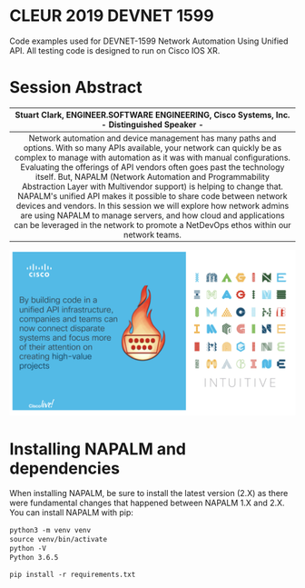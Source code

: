 # CLEUR 2019 DEVNET 1599
Code examples used for DEVNET-1599 Network Automation Using Unified API. All testing code is designed to run on Cisco IOS XR.

# Session Abstract

|Stuart Clark, ENGINEER.SOFTWARE ENGINEERING, Cisco Systems, Inc. - Distinguished Speaker -|
|:-:|
|Network automation and device management has many paths and options. With so many APIs available, your network can quickly be as complex to manage with automation as it was with manual configurations. Evaluating the offerings of API vendors often goes past the technology itself. But, NAPALM (Network Automation and Programmability Abstraction Layer with Multivendor support) is helping to change that. NAPALM's unified API makes it possible to share code between network devices and vendors. In this session we will explore how network admins are using NAPALM to manage servers, and how cloud and applications can be leveraged in the network to promote a NetDevOps ethos within our network teams.

![teaser image](./teaser.png)

# Installing NAPALM and dependencies
When installing NAPALM, be sure to install the latest version (2.X) as there were fundamental changes that happened between NAPALM 1.X and 2.X. You can install NAPALM with pip:

```
python3 -m venv venv
source venv/bin/activate
python -V
Python 3.6.5
```

```
pip install -r requirements.txt
```
